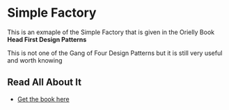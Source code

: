 # Simple Factory
This is an exmaple of the Simple Factory that is given in the Orielly Book
**Head First Design Patterns**

This is not one of the Gang of Four Design Patterns but it is still very useful and worth knowing
 
## Read All About It

- [Get the book here](https://www.amazon.com/Head-First-Design-Patterns-Brain-Friendly/dp/0596007124)
